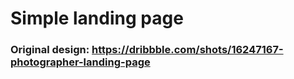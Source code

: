 # Simple landing page
### Original design: https://dribbble.com/shots/16247167-photographer-landing-page

